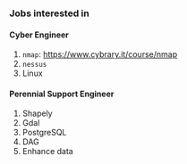 ### Jobs interested in

#### Cyber Engineer
 1. `nmap`: https://www.cybrary.it/course/nmap
 2. `nessus`
 3. Linux

#### Perennial Support Engineer
1. Shapely
2. Gdal
3. PostgreSQL
4. DAG
5. Enhance data
